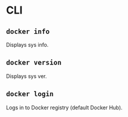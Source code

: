 # CLI

## `docker info`

Displays sys info.

## `docker version`

Displays sys ver.

## `docker login`

Logs in to Docker registry (default Docker Hub).
